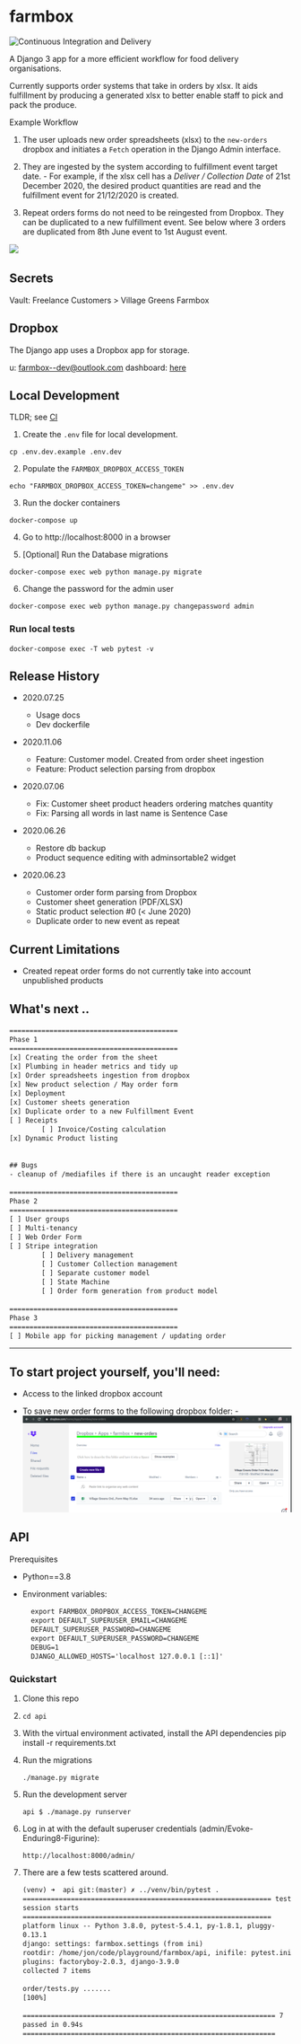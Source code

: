 # farmbox

![Continuous Integration and Delivery](https://github.com/jonwhittlestone/farmbox/workflows/Continuous%20Integration%20and%20Delivery/badge.svg)

A Django 3 app for a more efficient workflow for food delivery organisations.

Currently supports order systems that take in orders by xlsx. It aids fulfillment by producing a generated xlsx to better enable staff to pick and pack the produce.

Example Workflow

1. The user uploads new order spreadsheets (xlsx) to the `new-orders` dropbox and initiates a `Fetch` operation in the Django Admin interface.

2. They are ingested by the system according to fulfillment event target date. - For example, if the xlsx cell has a _Deliver / Collection Date_ of 21st December 2020, the desired product quantities are read and the fulfillment event for 21/12/2020 is created.

3. Repeat orders forms do not need to be reingested from Dropbox. They can be duplicated to a new fulfillment event. See below where 3 orders are duplicated from 8th June event to 1st August event.

![](https://i.imgur.com/17kTXnT.gif)

## Secrets

Vault: Freelance Customers > Village Greens Farmbox

## Dropbox

The Django app uses a Dropbox app for storage.

u: farmbox--dev@outlook.com
dashboard: [here](https://www.dropbox.com/developers/apps/info/2x58355mwxchk2t)

## Local Development

TLDR; see [CI](.github/workflows/main.yml)

1. Create the `.env` file for local development.

```
cp .env.dev.example .env.dev
```

2. Populate the `FARMBOX_DROPBOX_ACCESS_TOKEN`

```
echo "FARMBOX_DROPBOX_ACCESS_TOKEN=changeme" >> .env.dev
```

3. Run the docker containers

```
docker-compose up
```

4. Go to http://localhost:8000 in a browser

5. [Optional] Run the Database migrations

```
docker-compose exec web python manage.py migrate
```

6. Change the password for the admin user

```
docker-compose exec web python manage.py changepassword admin
```

### Run local tests

```
docker-compose exec -T web pytest -v
```

## Release History

- 2020.07.25

  - Usage docs
  - Dev dockerfile

- 2020.11.06

  - Feature: Customer model. Created from order sheet ingestion
  - Feature: Product selection parsing from dropbox

- 2020.07.06

  - Fix: Customer sheet product headers ordering matches quantity
  - Fix: Parsing all words in last name is Sentence Case

- 2020.06.26

  - Restore db backup
  - Product sequence editing with adminsortable2 widget

- 2020.06.23
  - Customer order form parsing from Dropbox
  - Customer sheet generation (PDF/XLSX)
  - Static product selection #0 (< June 2020)
  - Duplicate order to new event as repeat

## Current Limitations

- Created repeat order forms do not currently take into account unpublished products

## What's next ..

```
==========================================
Phase 1
==========================================
[x] Creating the order from the sheet
[x] Plumbing in header metrics and tidy up
[x] Order spreadsheets ingestion from dropbox
[x] New product selection / May order form
[x] Deployment
[x] Customer sheets generation
[x] Duplicate order to a new Fulfillment Event
[ ] Receipts
        [ ] Invoice/Costing calculation
[x] Dynamic Product listing


## Bugs
- cleanup of /mediafiles if there is an uncaught reader exception

==========================================
Phase 2
==========================================
[ ] User groups
[ ] Multi-tenancy
[ ] Web Order Form
[ ] Stripe integration
        [ ] Delivery management
        [ ] Customer Collection management
        [ ] Separate customer model
        [ ] State Machine
        [ ] Order form generation from product model

==========================================
Phase 3
==========================================
[ ] Mobile app for picking management / updating order
```

---

## To start project yourself, you'll need:

- Access to the linked dropbox account

- To save new order forms to the following dropbox folder: - ![dropbox](dropbox.png)

## API

Prerequisites

- Python==3.8
- Environment variables:

        export FARMBOX_DROPBOX_ACCESS_TOKEN=CHANGEME
        export DEFAULT_SUPERUSER_EMAIL=CHANGEME
        DEFAULT_SUPERUSER_PASSWORD=CHANGEME
        export DEFAULT_SUPERUSER_PASSWORD=CHANGEME
        DEBUG=1
        DJANGO_ALLOWED_HOSTS='localhost 127.0.0.1 [::1]'

### Quickstart

1.  Clone this repo
2.  `cd api`
3.  With the virtual environment activated, install the API dependencies
    pip install -r requirements.txt
4.  Run the migrations

        ./manage.py migrate

5.  Run the development server

        api $ ./manage.py runserver

6.  Log in at with the default superuser credentials (admin/Evoke-Enduring8-Figurine):

        http://localhost:8000/admin/

7.  There are a few tests scattered around.

        (venv) ➜  api git:(master) ✗ ../venv/bin/pytest .
        ============================================================== test session starts ==============================================================
        platform linux -- Python 3.8.0, pytest-5.4.1, py-1.8.1, pluggy-0.13.1
        django: settings: farmbox.settings (from ini)
        rootdir: /home/jon/code/playground/farmbox/api, inifile: pytest.ini
        plugins: factoryboy-2.0.3, django-3.9.0
        collected 7 items

        order/tests.py .......                                                                                                                    [100%]

        =============================================================== 7 passed in 0.94s ===============================================================
